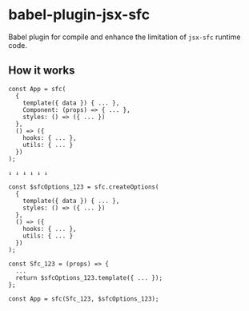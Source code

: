 # babel-plugin-jsx-sfc

Babel plugin for compile and enhance the limitation of `jsx-sfc` runtime code.

## How it works

```tsx
const App = sfc(
  {
    template({ data }) { ... },
    Component: (props) => { ... },
    styles: () => ({ ... })
  },
  () => ({
    hooks: { ... },
    utils: { ... }
  })
);

↓ ↓ ↓ ↓ ↓ ↓

const $sfcOptions_123 = sfc.createOptions(
  {
    template({ data }) { ... },
    styles: () => ({ ... })
  },
  () => ({
    hooks: { ... },
    utils: { ... }
  })
);

const Sfc_123 = (props) => {
  ...
  return $sfcOptions_123.template({ ... });
};

const App = sfc(Sfc_123, $sfcOptions_123);
```
